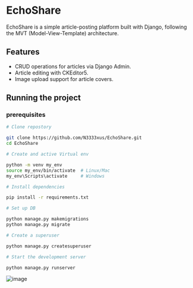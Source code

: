 # EchoShare

EchoShare is a simple article-posting platform built with Django, following the MVT (Model-View-Template) architecture.

## Features

- CRUD operations for articles via Django Admin.
- Article editing with CKEditor5.
- Image upload support for article covers.

## Running the project

### prerequisites


```bash
# Clone repostory

git clone https://github.com/N3333xus/EchoShare.git
cd EchoShare

# Create and active Virtual env

python -m venv my_env
source my_env/bin/activate  # Linux/Mac
my_env\Scripts\activate     # Windows

# Install dependencies

pip install -r requirements.txt

# Set up DB

python manage.py makemigrations
python manage.py migrate

# Create a superuser

python manage.py createsuperuser

# Start the development server

python manage.py runserver
```
![image](https://github.com/user-attachments/assets/fb51412c-f1cd-40f8-b179-da5077de0182)



